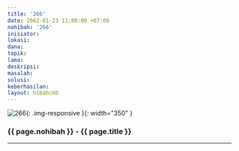 ```yaml
---
title: '266'
date: 2662-01-23 11:08:00 +07:00
nohibah: '266'
inisiator:
lokasi:
dana:
topik:
lama:
deskripsi:
masalah:
solusi:
keberhasilan:
layout: hibahcmb
---
```


![266](/static/img/hibahcmb/266.png){: .img-responsive }{: width="350" }

### {{ page.nohibah }} - {{ page.title }}

---
